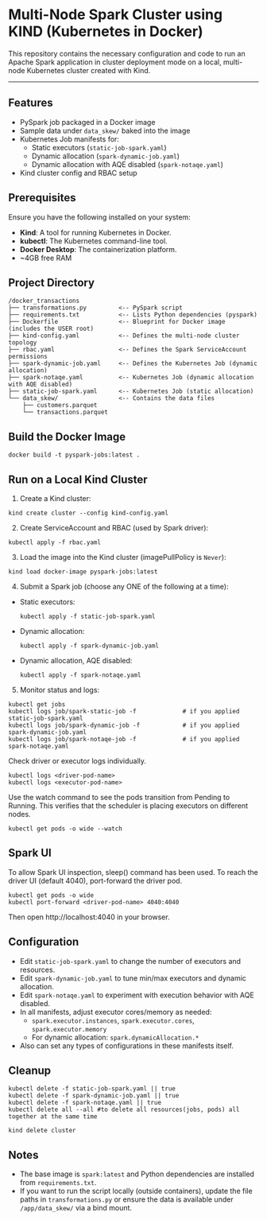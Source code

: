# Multi-Node Spark Cluster using KIND (Kubernetes in Docker)
This repository contains the necessary configuration and code to run an Apache Spark application in cluster deployment mode on a local, multi-node Kubernetes cluster created with Kind.

---

## Features
- PySpark job packaged in a Docker image
- Sample data under `data_skew/` baked into the image 
- Kubernetes Job manifests for:
  - Static executors (`static-job-spark.yaml`)
  - Dynamic allocation (`spark-dynamic-job.yaml`)
  - Dynamic allocation with AQE disabled (`spark-notaqe.yaml`)
- Kind cluster config and RBAC setup


## Prerequisites
Ensure you have the following installed on your system:

- **Kind**: A tool for running Kubernetes in Docker.
- **kubectl**: The Kubernetes command-line tool.
- **Docker Desktop**: The containerization platform.
- ~4GB free RAM

## Project Directory

``` 
/docker_transactions
├── transformations.py         <-- PySpark script
├── requirements.txt           <-- Lists Python dependencies (pyspark)
├── Dockerfile                 <-- Blueprint for Docker image (includes the USER root)
├── kind-config.yaml           <-- Defines the multi-node cluster topology
├── rbac.yaml                  <-- Defines the Spark ServiceAccount permissions
├── spark-dynamic-job.yaml     <-- Defines the Kubernetes Job (dynamic allocation)
├── spark-notaqe.yaml          <-- Kubernetes Job (dynamic allocation with AQE disabled)
├── static-job-spark.yaml      <-- Kubernetes Job (static allocation)
└── data_skew/                 <-- Contains the data files
    ├── customers.parquet
    └── transactions.parquet
```

## Build the Docker Image
```
docker build -t pyspark-jobs:latest .
```

## Run on a Local Kind Cluster
1) Create a Kind cluster:
```
kind create cluster --config kind-config.yaml
```

2) Create ServiceAccount and RBAC (used by Spark driver):
```
kubectl apply -f rbac.yaml
```

3) Load the image into the Kind cluster (imagePullPolicy is `Never`):
```
kind load docker-image pyspark-jobs:latest
```

4) Submit a Spark job (choose any ONE of the following at a time):
- Static executors:
  ```
  kubectl apply -f static-job-spark.yaml
  ```
- Dynamic allocation:
  ```
  kubectl apply -f spark-dynamic-job.yaml
  ```
- Dynamic allocation, AQE disabled:
  ```
  kubectl apply -f spark-notaqe.yaml
  ```

5) Monitor status and logs:
```
kubectl get jobs
kubectl logs job/spark-static-job -f             # if you applied static-job-spark.yaml
kubectl logs job/spark-dynamic-job -f            # if you applied spark-dynamic-job.yaml
kubectl logs job/spark-notaqe-job -f             # if you applied spark-notaqe.yaml
```

Check driver or executor logs individually.
```
kubectl logs <driver-pod-name>
kubectl logs <executor-pod-name>
```

Use the watch command to see the pods transition from Pending to Running. This verifies that the scheduler is placing executors on different nodes.
```
kubectl get pods -o wide --watch
```

## Spark UI 
To allow Spark UI inspection, sleep() command has been used. To reach the driver UI (default 4040), port-forward the driver pod.
```
kubectl get pods -o wide
kubectl port-forward <driver-pod-name> 4040:4040
```
Then open http://localhost:4040 in your browser.


## Configuration
- Edit `static-job-spark.yaml` to change the number of executors and resources.
- Edit `spark-dynamic-job.yaml` to tune min/max executors and dynamic allocation.
- Edit `spark-notaqe.yaml` to experiment with execution behavior with AQE disabled.
- In all manifests, adjust executor cores/memory as needed:
  - `spark.executor.instances`, `spark.executor.cores`, `spark.executor.memory`
  - For dynamic allocation: `spark.dynamicAllocation.*`
- Also can set any types of configurations in these manifests itself.

## Cleanup
```
kubectl delete -f static-job-spark.yaml || true
kubectl delete -f spark-dynamic-job.yaml || true
kubectl delete -f spark-notaqe.yaml || true
kubectl delete all --all #to delete all resources(jobs, pods) all together at the same time

kind delete cluster
```

## Notes
- The base image is `spark:latest` and Python dependencies are installed from `requirements.txt`.
- If you want to run the script locally (outside containers), update the file paths in `transformations.py` or ensure the data is available under `/app/data_skew/` via a bind mount.
